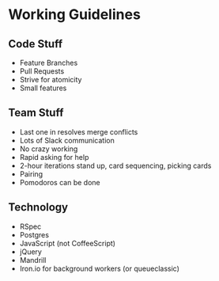 # Working Guidelines

## Code Stuff

* Feature Branches
* Pull Requests
* Strive for atomicity
* Small features

## Team Stuff

* Last one in resolves merge conflicts
* Lots of Slack communication
* No crazy working
* Rapid asking for help
* 2-hour iterations
  stand up, card sequencing, picking cards
* Pairing
* Pomodoros can be done

## Technology

* RSpec
* Postgres
* JavaScript (not CoffeeScript)
* jQuery
* Mandrill
* Iron.io for background workers (or queueclassic)



